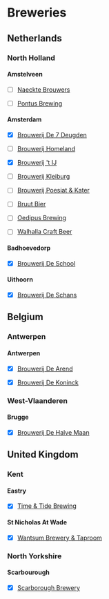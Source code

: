 # Breweries

## Netherlands

### North Holland

#### Amstelveen

- [ ] [Naeckte Brouwers](breweries/NL/NH/Amstelveen/Naeckte_Brouwers.md)

- [ ] [Pontus Brewing](breweries/NL/NH/Amstelveen/Pontus_Brewing.md)

#### Amsterdam

- [x] [Brouwerij De 7 Deugden](breweries/NL/NH/Amsterdam/Brouwerij_De_7_Deugden.md)

- [ ] [Brouwerij Homeland](breweries/NL/NH/Amsterdam/Brouwerij_Homeland.md)

- [x] [Brouwerij 't IJ](breweries/NL/NH/Amsterdam/Brouwerij_t_IJ.md)

- [ ] [Brouwerij Kleiburg](breweries/NL/NH/Amsterdam/Brouwerij_Kleiburg.md)

- [ ] [Brouwerij Poesiat & Kater]()

- [ ] [Bruut Bier]()

- [ ] [Oedipus Brewing](breweries/NL/NH/Amsterdam/Oedipus_Brewing.md)

- [ ] [Walhalla Craft Beer](breweries/NL/NH/Amsterdam/Walhalla_Craft_Beer.md)

#### Badhoevedorp

- [x] [Brouwerij De School](breweries/NL/NH/Badhoevedorp/Brouwerij_De_School.md)

#### Uithoorn

- [x] [Brouwerij De Schans](breweries/NL/NH/Uithoorn/Brouwerij_De_Schans.md)

## Belgium

### Antwerpen

#### Antwerpen

- [x] [Brouwerij De Arend](breweries/B/ANT/Antwerpen/Brouwerij_De_Arend.md)

- [x] [Brouwerij De Koninck](breweries/B/ANT/Antwerpen/Brouwerij_De_Koninck.md)

### West-Vlaanderen

#### Brugge

- [x] [Brouwerij De Halve Maan](breweries/B/WVL/Brugge/Brouwerij_De_Halve_Maan.md)

## United Kingdom

### Kent

#### Eastry

- [x] [Time & Tide Brewing]()

#### St Nicholas At Wade

- [x] [Wantsum Brewery & Taproom]()

### North Yorkshire

#### Scarbourough

- [x] [Scarborough Brewery]()
